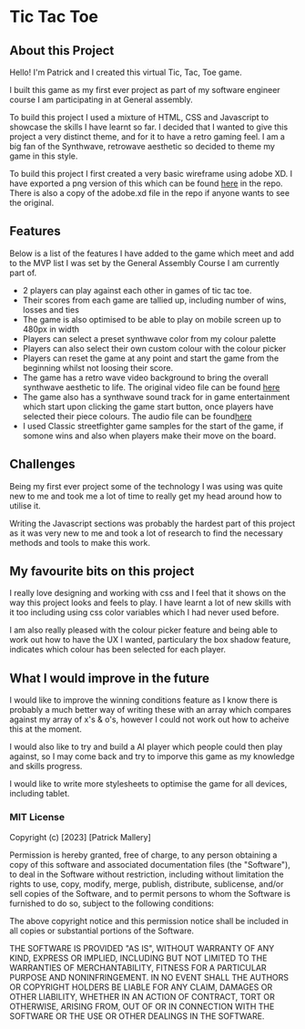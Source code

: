# Tic Tac Toe

## About this Project

Hello! I'm Patrick and I created this virtual Tic, Tac, Toe game.

I built this game as my first ever project as part of my software engineer course I am participating in at General assembly.

To build this project I used a mixture of HTML, CSS and Javascript to showcase the skills I have learnt so far. I decided that I wanted to give this project a very distinct theme, and for it to have a retro gaming feel. I am a big fan of the Synthwave, retrowave aesthetic so decided to theme my game in this style.

To build this project I first created a very basic wireframe using adobe XD. I have exported a png version of this which can be found [here](./Tic-Tac-Toe-Wireframe.png) in the repo.
There is also a copy of the adobe.xd file in the repo if anyone wants to see the original.

## Features
Below is a list of the features I have added to the game which meet and add to the MVP list I was set by the General Assembly Course I am currently part of.

- 2 players can play against each other in games of tic tac toe.
- Their scores from each game are tallied up, including number of wins, losses and ties
- The game is also optimised to be able to play on mobile screen up to 480px in width
- Players can select a preset synthwave color from my colour palette
- Players can also select their own custom colour with the colour picker
- Players can reset the game at any point and start the game from the beginning whilst not loosing their score.
- The game has a retro wave video background to bring the overall synthwave aesthetic to life. The original video file can be found [here](https://pixabay.com/videos/wave-grid-mountains-rainbow-90073/)
- The game also has a synthwave sound track for in game entertainment which start upon clicking the game start button, once players have selected their piece colours. The audio file can be found[here](https://pixabay.com/music/synthwave-lady-of-the-80x27s-128379/)
- I used Classic streetfighter game samples for the start of the game, if somone wins and also when players make their move on the board.

## Challenges

Being my first ever project some of the technology I was using was quite new to me and took me a lot of time to really get my head around how to utilise it. 

Writing the Javascript sections was probably the hardest part of this project as it was very new to me and took a lot of research to find the necessary methods and tools to make this work. 

## My favourite bits on this project

I really love designing and working with css and I feel that it shows on the way this project looks and feels to play. I have learnt a lot of new skills with it too including using css color variables which I had never used before.

I am also really pleased with the colour picker feature and being able to work out how to have the UX I wanted, particulary the box shadow feature, indicates which colour has been selected for each player.

## What I would improve in the future

I would like to improve the winning conditions feature as I know there is probably a much better way of writing these with an array which compares against my array of x's & o's, however I could not work out how to acheive this at the moment. 

I would also like to try and build a AI player which people could then play against, so I may come back and try to imporve this game as  my knowledge and skills progress.

I would like to write more stylesheets to optimise the game for all devices, including tablet.

 ### MIT License

Copyright (c) [2023] [Patrick Mallery]

Permission is hereby granted, free of charge, to any person obtaining a copy
of this software and associated documentation files (the "Software"), to deal
in the Software without restriction, including without limitation the rights
to use, copy, modify, merge, publish, distribute, sublicense, and/or sell
copies of the Software, and to permit persons to whom the Software is
furnished to do so, subject to the following conditions:

The above copyright notice and this permission notice shall be included in all
copies or substantial portions of the Software.

THE SOFTWARE IS PROVIDED "AS IS", WITHOUT WARRANTY OF ANY KIND, EXPRESS OR
IMPLIED, INCLUDING BUT NOT LIMITED TO THE WARRANTIES OF MERCHANTABILITY,
FITNESS FOR A PARTICULAR PURPOSE AND NONINFRINGEMENT. IN NO EVENT SHALL THE
AUTHORS OR COPYRIGHT HOLDERS BE LIABLE FOR ANY CLAIM, DAMAGES OR OTHER
LIABILITY, WHETHER IN AN ACTION OF CONTRACT, TORT OR OTHERWISE, ARISING FROM,
OUT OF OR IN CONNECTION WITH THE SOFTWARE OR THE USE OR OTHER DEALINGS IN THE
SOFTWARE.
